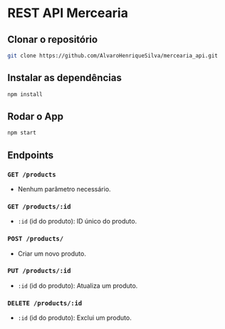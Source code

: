 # REST API Mercearia

## Clonar o repositório
```bash
git clone https://github.com/AlvaroHenriqueSilva/mercearia_api.git
````
## Instalar as dependências
```bash
npm install
````
## Rodar o App
```bash
npm start
````
## Endpoints

### `GET /products`

- Nenhum parâmetro necessário.


### `GET /products/:id`

- `:id` (id do produto): ID único do produto.

### `POST /products/`

- Criar um novo produto.

### `PUT /products/:id`

- `:id` (id do produto): Atualiza um produto.

### `DELETE /products/:id`

- `:id` (id do produto): Exclui um produto.
